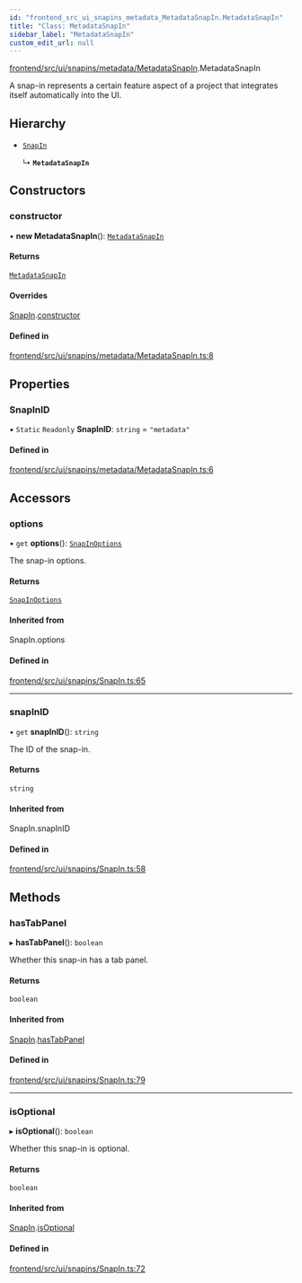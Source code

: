 ```yaml
---
id: "frontend_src_ui_snapins_metadata_MetadataSnapIn.MetadataSnapIn"
title: "Class: MetadataSnapIn"
sidebar_label: "MetadataSnapIn"
custom_edit_url: null
---
```


[frontend/src/ui/snapins/metadata/MetadataSnapIn](../modules/frontend_src_ui_snapins_metadata_MetadataSnapIn.md).MetadataSnapIn

A snap-in represents a certain feature aspect of a project that integrates itself automatically into the UI.

## Hierarchy

- [`SnapIn`](frontend_src_ui_snapins_SnapIn.SnapIn.md)

  ↳ **`MetadataSnapIn`**

## Constructors

### constructor

• **new MetadataSnapIn**(): [`MetadataSnapIn`](frontend_src_ui_snapins_metadata_MetadataSnapIn.MetadataSnapIn.md)

#### Returns

[`MetadataSnapIn`](frontend_src_ui_snapins_metadata_MetadataSnapIn.MetadataSnapIn.md)

#### Overrides

[SnapIn](frontend_src_ui_snapins_SnapIn.SnapIn.md).[constructor](frontend_src_ui_snapins_SnapIn.SnapIn.md#constructor)

#### Defined in

[frontend/src/ui/snapins/metadata/MetadataSnapIn.ts:8](https://github.com/Soroush9978/rds-ng/blob/165bdc6/src/frontend/src/ui/snapins/metadata/MetadataSnapIn.ts#L8)

## Properties

### SnapInID

▪ `Static` `Readonly` **SnapInID**: `string` = `"metadata"`

#### Defined in

[frontend/src/ui/snapins/metadata/MetadataSnapIn.ts:6](https://github.com/Soroush9978/rds-ng/blob/165bdc6/src/frontend/src/ui/snapins/metadata/MetadataSnapIn.ts#L6)

## Accessors

### options

• `get` **options**(): [`SnapInOptions`](../interfaces/frontend_src_ui_snapins_SnapIn.SnapInOptions.md)

The snap-in options.

#### Returns

[`SnapInOptions`](../interfaces/frontend_src_ui_snapins_SnapIn.SnapInOptions.md)

#### Inherited from

SnapIn.options

#### Defined in

[frontend/src/ui/snapins/SnapIn.ts:65](https://github.com/Soroush9978/rds-ng/blob/165bdc6/src/frontend/src/ui/snapins/SnapIn.ts#L65)

___

### snapInID

• `get` **snapInID**(): `string`

The ID of the snap-in.

#### Returns

`string`

#### Inherited from

SnapIn.snapInID

#### Defined in

[frontend/src/ui/snapins/SnapIn.ts:58](https://github.com/Soroush9978/rds-ng/blob/165bdc6/src/frontend/src/ui/snapins/SnapIn.ts#L58)

## Methods

### hasTabPanel

▸ **hasTabPanel**(): `boolean`

Whether this snap-in has a tab panel.

#### Returns

`boolean`

#### Inherited from

[SnapIn](frontend_src_ui_snapins_SnapIn.SnapIn.md).[hasTabPanel](frontend_src_ui_snapins_SnapIn.SnapIn.md#hastabpanel)

#### Defined in

[frontend/src/ui/snapins/SnapIn.ts:79](https://github.com/Soroush9978/rds-ng/blob/165bdc6/src/frontend/src/ui/snapins/SnapIn.ts#L79)

___

### isOptional

▸ **isOptional**(): `boolean`

Whether this snap-in is optional.

#### Returns

`boolean`

#### Inherited from

[SnapIn](frontend_src_ui_snapins_SnapIn.SnapIn.md).[isOptional](frontend_src_ui_snapins_SnapIn.SnapIn.md#isoptional)

#### Defined in

[frontend/src/ui/snapins/SnapIn.ts:72](https://github.com/Soroush9978/rds-ng/blob/165bdc6/src/frontend/src/ui/snapins/SnapIn.ts#L72)
